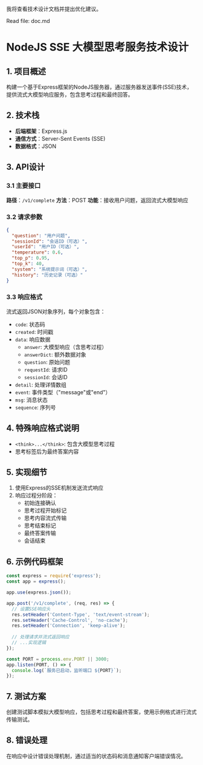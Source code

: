 我将查看技术设计文档并提出优化建议。

Read file: doc.md
# NodeJS SSE 大模型思考服务技术设计

## 1. 项目概述
构建一个基于Express框架的NodeJS服务器，通过服务器发送事件(SSE)技术，提供流式大模型响应服务，包含思考过程和最终回答。

## 2. 技术栈
- **后端框架**：Express.js
- **通信方式**：Server-Sent Events (SSE)
- **数据格式**：JSON

## 3. API设计

### 3.1 主要接口
**路径**：`/v1/complete`
**方法**：POST
**功能**：接收用户问题，返回流式大模型响应

### 3.2 请求参数
```json
{
  "question": "用户问题",
  "sessionId": "会话ID（可选）",
  "userId": "用户ID（可选）",
  "temperature": 0.6,
  "top_p": 0.95,
  "top_k": 40,
  "system": "系统提示词（可选）",
  "history": "历史记录（可选）"
}
```

### 3.3 响应格式
流式返回JSON对象序列，每个对象包含：
- `code`: 状态码
- `created`: 时间戳
- `data`: 响应数据
  - `answer`: 大模型响应（含思考过程）
  - `answerDict`: 额外数据对象
  - `question`: 原始问题
  - `requestId`: 请求ID
  - `sessionId`: 会话ID
- `detail`: 处理详情数组
- `event`: 事件类型（"message"或"end"）
- `msg`: 消息状态
- `sequence`: 序列号

## 4. 特殊响应格式说明
- `<think>...</think>`: 包含大模型思考过程
- 思考标签后为最终答案内容

## 5. 实现细节
1. 使用Express的SSE机制发送流式响应
2. 响应过程分阶段：
   - 初始连接确认
   - 思考过程开始标记
   - 思考内容流式传输
   - 思考结束标记
   - 最终答案传输
   - 会话结束

## 6. 示例代码框架
```javascript
const express = require('express');
const app = express();

app.use(express.json());

app.post('/v1/complete', (req, res) => {
  // 设置SSE响应头
  res.setHeader('Content-Type', 'text/event-stream');
  res.setHeader('Cache-Control', 'no-cache');
  res.setHeader('Connection', 'keep-alive');
  
  // 处理请求并流式返回响应
  // ...实现逻辑
});

const PORT = process.env.PORT || 3000;
app.listen(PORT, () => {
  console.log(`服务已启动，监听端口 ${PORT}`);
});
```

## 7. 测试方案
创建测试脚本模拟大模型响应，包括思考过程和最终答案，使用示例格式进行流式传输测试。

## 8. 错误处理
在响应中设计错误处理机制，通过适当的状态码和消息通知客户端错误情况。
